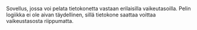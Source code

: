Sovellus, jossa voi pelata tietokonetta vastaan erilaisilla vaikeutasoilla. Pelin logiikka ei ole aivan täydellinen,
sillä tietokone saattaa voittaa vaikeustasosta riippumatta.
